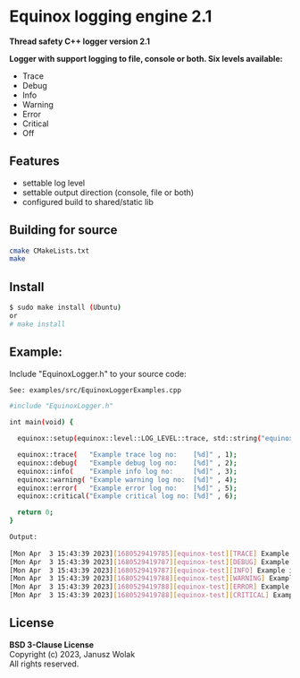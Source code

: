 # Equinox logging engine 2.1
**Thread safety C++ logger version 2.1**

**Logger with support logging to file, console or both. Six levels available:**
- Trace 
- Debug
- Info
- Warning
- Error
- Critical
- Off

## Features

- settable log level
- settable output direction (console, file or both)
- configured build to shared/static lib

## Building for source
```sh
cmake CMakeLists.txt
make
```
## Install
```sh
$ sudo make install (Ubuntu)
or
# make install
```
## Example:

Include "EquinoxLogger.h" to your source code:
```sh
See: examples/src/EquinoxLoggerExamples.cpp
```
```sh
#include "EquinoxLogger.h"

int main(void) {

  equinox::setup(equinox::level::LOG_LEVEL::trace, std::string("equinox-test"), equinox::logs_output::SINK::console_and_file, std::string("equinox.log"));

  equinox::trace(   "Example trace log no:    [%d]" , 1);
  equinox::debug(   "Example debug log no:    [%d]" , 2);
  equinox::info(    "Example info log no:     [%d]" , 3);
  equinox::warning( "Example warning log no:  [%d]" , 4);
  equinox::error(   "Example error log no:    [%d]" , 5);
  equinox::critical("Example critical log no: [%d]" , 6);

  return 0;
}

Output:
 
[Mon Apr  3 15:43:39 2023][1680529419785][equinox-test][TRACE] Example trace log no:    [1]
[Mon Apr  3 15:43:39 2023][1680529419787][equinox-test][DEBUG] Example debug log no:    [2]
[Mon Apr  3 15:43:39 2023][1680529419787][equinox-test][INFO] Example info log no:     [3]
[Mon Apr  3 15:43:39 2023][1680529419788][equinox-test][WARNING] Example warning log no:  [4]
[Mon Apr  3 15:43:39 2023][1680529419788][equinox-test][ERROR] Example error log no:    [5]
[Mon Apr  3 15:43:39 2023][1680529419788][equinox-test][CRITICAL] Example critical log no: [6]

```
## License

**BSD 3-Clause License**
<br/>Copyright (c) 2023, Janusz Wolak
<br/>All rights reserved.
